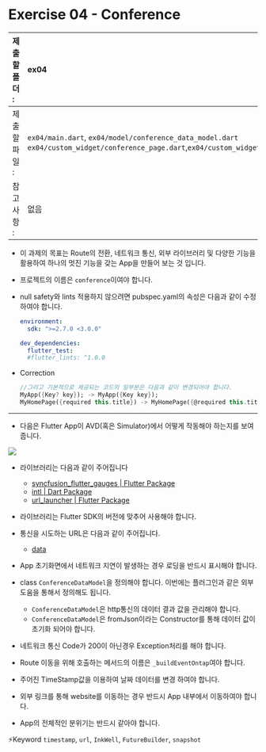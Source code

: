 # Exercise 04 - Conference

| 제출할 폴더 : | ex04                                                         |
| :------------ | :----------------------------------------------------------- |
| 제출할 파일 : | `ex04/main.dart`, `ex04/model/conference_data_model.dart`<br />`ex04/custom_widget/conference_page.dart`,`ex04/custom_widget/details_page.dart` |
| 참고사항 :    | 없음                                                         |

- 이 과제의 목표는 Route의 전환, 네트워크 통신, 외부 라이브러리 및 다양한 기능을 활용하여 하나의 멋진 기능을 갖는 App을 만들어 보는 것 입니다.

- 프로젝트의 이름은 `conference`이여야 합니다.

- null safety와 lints 적용하지 않으려면 pubspec.yaml의 속성은 다음과 같이 수정하여야 합니다.

  ```yaml
  environment:
    sdk: ">=2.7.0 <3.0.0"
  
  dev_dependencies:
    flutter_test:
  	#flutter_lints: ^1.0.0
  ```

- Correction

  ```dart
  //그리고 기본적으로 제공되는 코드의 일부분은 다음과 같이 변경되어야 합니다.
  MyApp({Key? key}); -> MyApp({Key key});
  MyHomePage({required this.title}) -> MyHomePage({@required this.title})
  ```

---

- 다음은 Flutter App이 AVD(혹은 Simulator)에서 어떻게 작동해야 하는지를 보여줍니다.

<img  align="center" src="../../.src/day03_ex04_00.gif">  


  - 라이브러리는 다음과 같이 주어집니다
    - [syncfusion_flutter_gauges | Flutter Package](https://pub.dev/packages/syncfusion_flutter_gauges)
    - [intl | Dart Package](https://pub.dev/packages/intl)
    - [url_launcher | Flutter Package](https://pub.dev/packages/url_launcher)
    
- 라이브러리는 Flutter SDK의 버전에 맞추어 사용해야 합니다.

- 통신을 시도하는 URL은 다음과 같이 주어집니다.
  - [data](https://raw.githubusercontent.com/junsuk5/mock_json/main/conferences.json)
  
- App 초기화면에서 네트워크 지연이 발생하는 경우 로딩을 반드시 표시해야 합니다.
  
- class `ConferenceDataModel`을 정의해야 합니다. 이번에는 플러그인과 같은 외부 도움을 통해서 정의해도 됩니다.
  - `ConferenceDataModel`은 http통신의 데이터 결과 값을 관리해야 합니다.
  - `ConferenceDataModel`은 fromJson이라는 Constructor를 통해 데이터 값이 초기화 되어야 합니다.

- 네트워크 통신 Code가 200이 아닌경우 Exception처리를 해야 합니다.

- Route 이동을 위해 호출하는 메서드의 이름은 `_buildEventOntap`여야 합니다.

- 주어진 TimeStamp값을 이용하여 날짜 데이터를 변경 하여야 합니다.

- 외부 링크를 통해 website를 이동하는 경우 반드시 App 내부에서 이동하여야 합니다.

- App의 전체적인 분위기는 반드시 같아야 합니다.

⚡️Keyword
`timestamp`, `url`, `InkWell`, `FutureBuilder`, `snapshot`